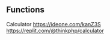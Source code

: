 ## Functions

Calculator https://ideone.com/kanZ3S
           https://replit.com/@thinkphp/calculator
